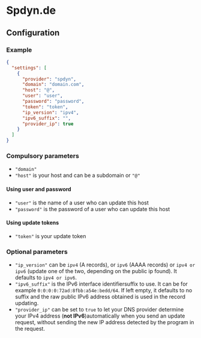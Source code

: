 # Spdyn.de

## Configuration

### Example

```json
{
  "settings": [
    {
      "provider": "spdyn",
      "domain": "domain.com",
      "host": "@",
      "user": "user",
      "password": "password",
      "token": "token",
      "ip_version": "ipv4",
      "ipv6_suffix": "",
      "provider_ip": true
    }
  ]
}
```

### Compulsory parameters

- `"domain"`
- `"host"` is your host and can be a subdomain or `"@"`

#### Using user and password

- `"user"` is the name of a user who can update this host
- `"password"` is the password of a user who can update this host

#### Using update tokens

- `"token"` is your update token

### Optional parameters

- `"ip_version"` can be `ipv4` (A records), or `ipv6` (AAAA records) or `ipv4 or ipv6` (update one of the two, depending on the public ip found). It defaults to `ipv4 or ipv6`.
- `"ipv6_suffix"` is the IPv6 interface identifiersuffix to use. It can be for example `0:0:0:0:72ad:8fbb:a54e:bedd/64`. If left empty, it defaults to no suffix and the raw public IPv6 address obtained is used in the record updating.
- `"provider_ip"` can be set to `true` to let your DNS provider determine your IPv4 address (**not IPv6**)automatically when you send an update request, without sending the new IP address detected by the program in the request.
